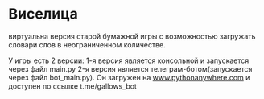 # Виселица
виртуальна версия старой бумажной игры с возможностью загружать словари слов в неограниченном количестве.

У игры есть 2 версии:
1-я версия является консольной и запускается через файл main.py
2-я версия является телеграм-ботом(запускается через файл bot_main.py). Он загружен на www.pythonanywhere.com и доступен по ссылке t.me/gallows_bot 
